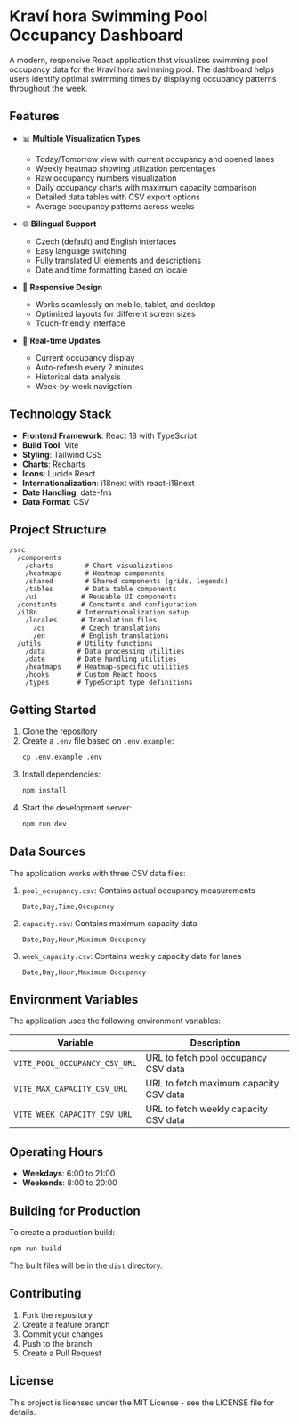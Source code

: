 # Kraví hora Swimming Pool Occupancy Dashboard

A modern, responsive React application that visualizes swimming pool occupancy data for the Kraví hora swimming pool. The dashboard helps users identify optimal swimming times by displaying occupancy patterns throughout the week.

## Features

- 📊 **Multiple Visualization Types**
  - Today/Tomorrow view with current occupancy and opened lanes
  - Weekly heatmap showing utilization percentages
  - Raw occupancy numbers visualization
  - Daily occupancy charts with maximum capacity comparison
  - Detailed data tables with CSV export options
  - Average occupancy patterns across weeks

- 🌐 **Bilingual Support**
  - Czech (default) and English interfaces
  - Easy language switching
  - Fully translated UI elements and descriptions
  - Date and time formatting based on locale

- 📱 **Responsive Design**
  - Works seamlessly on mobile, tablet, and desktop
  - Optimized layouts for different screen sizes
  - Touch-friendly interface

- 🔄 **Real-time Updates**
  - Current occupancy display
  - Auto-refresh every 2 minutes
  - Historical data analysis
  - Week-by-week navigation

## Technology Stack

- **Frontend Framework**: React 18 with TypeScript
- **Build Tool**: Vite
- **Styling**: Tailwind CSS
- **Charts**: Recharts
- **Icons**: Lucide React
- **Internationalization**: i18next with react-i18next
- **Date Handling**: date-fns
- **Data Format**: CSV

## Project Structure

```
/src
  /components
    /charts        # Chart visualizations
    /heatmaps      # Heatmap components
    /shared        # Shared components (grids, legends)
    /tables        # Data table components
    /ui           # Reusable UI components
  /constants      # Constants and configuration
  /i18n          # Internationalization setup
    /locales      # Translation files
      /cs         # Czech translations
      /en         # English translations
  /utils         # Utility functions
    /data        # Data processing utilities
    /date        # Date handling utilities
    /heatmaps    # Heatmap-specific utilities
    /hooks       # Custom React hooks
    /types       # TypeScript type definitions
```

## Getting Started

1. Clone the repository
2. Create a `.env` file based on `.env.example`:
   ```bash
   cp .env.example .env
   ```
3. Install dependencies:
   ```bash
   npm install
   ```
4. Start the development server:
   ```bash
   npm run dev
   ```

## Data Sources

The application works with three CSV data files:

1. `pool_occupancy.csv`: Contains actual occupancy measurements
   ```
   Date,Day,Time,Occupancy
   ```

2. `capacity.csv`: Contains maximum capacity data
   ```
   Date,Day,Hour,Maximum Occupancy
   ```

3. `week_capacity.csv`: Contains weekly capacity data for lanes
   ```
   Date,Day,Hour,Maximum Occupancy
   ```

## Environment Variables

The application uses the following environment variables:

| Variable | Description |
|----------|-------------|
| `VITE_POOL_OCCUPANCY_CSV_URL` | URL to fetch pool occupancy CSV data |
| `VITE_MAX_CAPACITY_CSV_URL` | URL to fetch maximum capacity CSV data |
| `VITE_WEEK_CAPACITY_CSV_URL` | URL to fetch weekly capacity CSV data |

## Operating Hours

- **Weekdays**: 6:00 to 21:00
- **Weekends**: 8:00 to 20:00

## Building for Production

To create a production build:

```bash
npm run build
```

The built files will be in the `dist` directory.

## Contributing

1. Fork the repository
2. Create a feature branch
3. Commit your changes
4. Push to the branch
5. Create a Pull Request

## License

This project is licensed under the MIT License - see the LICENSE file for details.